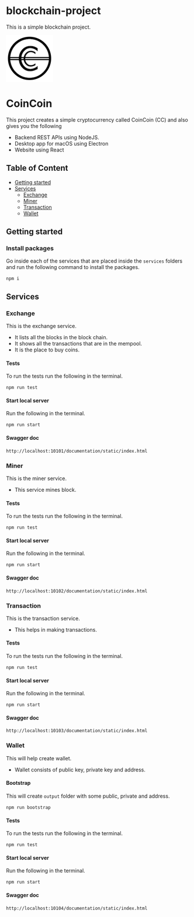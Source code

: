 # blockchain-project
This is a simple blockchain project.

![logo](./resources/logo-128px.png)

# CoinCoin

This project creates a simple cryptocurrency called CoinCoin (CC) and also gives you the following
* Backend REST APIs using NodeJS.
* Desktop app for macOS using Electron
* Website using React

## Table of Content

* [Getting started](#getting-started)
* [Services](#services)
  * [Exchange](#exchange)
  * [Miner](#miner)
  * [Transaction](#transaction)
  * [Wallet](#wallet)

## Getting started

### Install packages

Go inside each of the services that are placed inside the `services` folders
and run the following command to install the packages.

```shell
npm i
```

## Services

### Exchange

This is the exchange service.

* It lists all the blocks in the block chain.
* It shows all the transactions that are in the mempool.
* It is the place to buy coins.

#### Tests

To run the tests run the following in the terminal.

```shell
npm run test
```

#### Start local server

Run the following in the terminal.

```shell
npm run start
```

#### Swagger doc

```text
http://localhost:10101/documentation/static/index.html
```


### Miner

This is the miner service.

* This service mines block.

#### Tests

To run the tests run the following in the terminal.

```shell
npm run test
```

#### Start local server

Run the following in the terminal.

```shell
npm run start
```

#### Swagger doc

```text
http://localhost:10102/documentation/static/index.html
```


### Transaction

This is the transaction service.

* This helps in making transactions.

#### Tests

To run the tests run the following in the terminal.

```shell
npm run test
```

#### Start local server

Run the following in the terminal.

```shell
npm run start
```

#### Swagger doc

```text
http://localhost:10103/documentation/static/index.html
```


### Wallet

This will help create wallet.

* Wallet consists of public key, private key and address.

#### Bootstrap

This will create `output` folder with some public, private and address.

```shell
npm run bootstrap
```

#### Tests

To run the tests run the following in the terminal.

```shell
npm run test
```

#### Start local server

Run the following in the terminal.

```shell
npm run start
```

#### Swagger doc

```text
http://localhost:10104/documentation/static/index.html
```